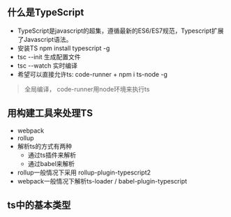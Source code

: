 ## 什么是TypeScript
- TypeScript是javascript的超集，遵循最新的ES6/ES7规范，Typescript扩展了Javascript语法。
- 安装TS  npm install typescript -g
- tsc --init 生成配置文件 
- tsc --watch 实时编译
- 希望可以直接允许ts:  code-runner + npm i ts-node -g

> 全局编译， code-runner用node环境来执行ts

## 用构建工具来处理TS
- webpack
- rollup
- 解析ts的方式有两种
    - 通过ts插件来解析
    - 通过babel来解析
- rollup一般情况下采用 rollup-plugin-typescript2
- webpack一般情况下解析ts-loader / babel-plugin-typescript


## ts中的基本类型